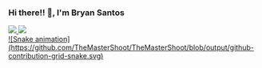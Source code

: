 ### Hi there!! 👋, I'm Bryan Santos

<!--
**TheMasterShoot/TheMasterShoot** is a ✨ _special_ ✨ repository because its `README.md` (this file) appears on your GitHub profile.

Here are some ideas to get you started:

- 🔭 I’m currently working on ...
- 🌱 I’m currently learning ...
- 👯 I’m looking to collaborate on ...
- 🤔 I’m looking for help with ...
- 💬 Ask me about ...
- 📫 How to reach me: ...
- 😄 Pronouns: ...
- ⚡ Fun fact: ...
-->

<div >
  <a href="https://github.com/TheMasterShoot">
  <img height="195em" src="https://github-readme-stats.vercel.app/api?username=TheMasterShoot&show_icons=true"/>
  <img height="195em" src="https://github-readme-stats.vercel.app/api/top-langs/?username=TheMasterShoot&layout=compact&langs_count=6"/>
</div>
![Snake animation](https://github.com/TheMasterShoot/TheMasterShoot/blob/output/github-contribution-grid-snake.svg)



